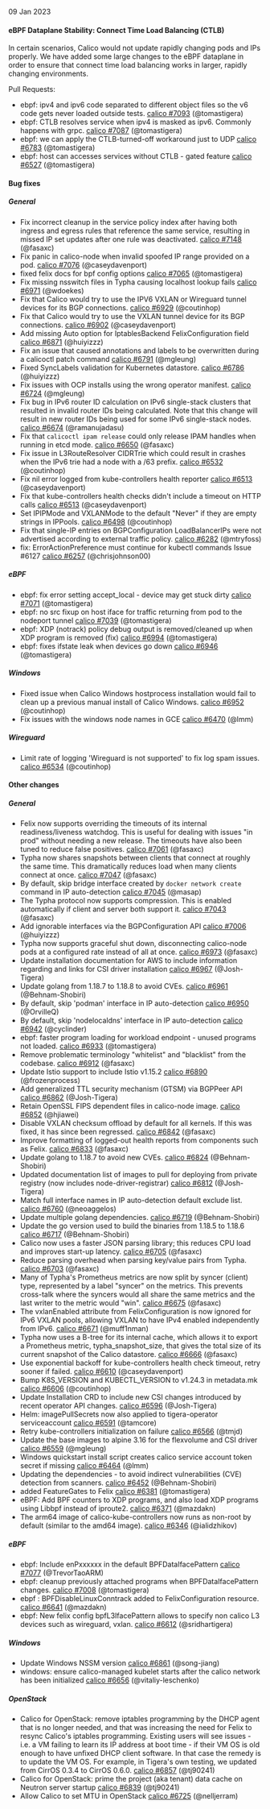 09 Jan 2023

#### eBPF Dataplane Stability: Connect Time Load Balancing (CTLB)

In certain scenarios, Calico would not update rapidly changing pods and IPs properly. We have added
some large changes to the eBPF dataplane in order to ensure that connect time load balancing works
in larger, rapidly changing environments.

Pull Requests:
 - ebpf: ipv4 and ipv6 code separated to different object files so the v6 code gets never loaded outside tests. [calico #7093](https://github.com/projectcalico/calico/pull/7093) (@tomastigera)
 - ebpf: CTLB resolves service when ipv4 is masked as ipv6. Commonly happens with grpc. [calico #7087](https://github.com/projectcalico/calico/pull/7087) (@tomastigera)
 - ebpf: we can apply the CTLB-turned-off workaround just to UDP [calico #6783](https://github.com/projectcalico/calico/pull/6783) (@tomastigera)
 - ebpf: host can accesses services without CTLB - gated feature [calico #6527](https://github.com/projectcalico/calico/pull/6527) (@tomastigera)

#### Bug fixes

##### General
 - Fix incorrect cleanup in the service policy index after having both ingress and egress rules that reference the same service, resulting in missed IP set updates after one rule was deactivated. [calico #7148](https://github.com/projectcalico/calico/pull/7148) (@fasaxc)
 - Fix panic in calico-node when invalid spoofed IP range provided on a pod. [calico #7076](https://github.com/projectcalico/calico/pull/7076) (@caseydavenport)
 - fixed felix docs for bpf config options [calico #7065](https://github.com/projectcalico/calico/pull/7065) (@tomastigera)
 - Fix missing nsswitch files in Typha causing localhost lookup fails [calico #6971](https://github.com/projectcalico/calico/pull/6971) (@wdoekes)
 - Fix that Calico would try to use the IPV6 VXLAN or Wireguard tunnel devices for its BGP connections. [calico #6929](https://github.com/projectcalico/calico/pull/6929) (@coutinhop)
 - Fix that Calico would try to use the VXLAN tunnel device for its BGP connections. [calico #6902](https://github.com/projectcalico/calico/pull/6902) (@caseydavenport)
 - Add missing Auto option for IptablesBackend FelixConfiguration field [calico #6871](https://github.com/projectcalico/calico/pull/6871) (@huiyizzz)
 - Fix an issue that caused annotations and labels to be overwritten during a calicoctl patch command [calico #6791](https://github.com/projectcalico/calico/pull/6791) (@mgleung)
 - Fixed SyncLabels validation for Kubernetes datastore. [calico #6786](https://github.com/projectcalico/calico/pull/6786) (@huiyizzz)
 - Fix issues with OCP installs using the wrong operator manifest. [calico #6724](https://github.com/projectcalico/calico/pull/6724) (@mgleung)
 - Fix bug in IPv6 router ID calculation on IPv6 single-stack clusters that resulted in invalid router IDs being calculated. Note that this change will result in new router IDs being used for some IPv6 single-stack nodes. [calico #6674](https://github.com/projectcalico/calico/pull/6674) (@ramanujadasu)
 - Fix that `calicoctl ipam release` could only release IPAM handles when running in etcd mode. [calico #6650](https://github.com/projectcalico/calico/pull/6650) (@fasaxc)
 - Fix issue in L3RouteResolver CIDRTrie which could result in crashes when the IPv6 trie had a node with a /63 prefix. [calico #6532](https://github.com/projectcalico/calico/pull/6532) (@coutinhop)
 - Fix nil error logged from kube-controllers health reporter [calico #6513](https://github.com/projectcalico/calico/pull/6513) (@caseydavenport)
 - Fix that kube-controllers health checks didn't include a timeout on HTTP calls [calico #6513](https://github.com/projectcalico/calico/pull/6513) (@caseydavenport)
 - Set IPIPMode and VXLANMode to the default "Never" if they are empty strings in IPPools. [calico #6498](https://github.com/projectcalico/calico/pull/6498) (@coutinhop)
 - Fix that single-IP entries on BGPConfiguration LoadBalancerIPs were not advertised according to external traffic policy. [calico #6282](https://github.com/projectcalico/calico/pull/6282) (@mtryfoss)
 - fix: ErrorActionPreference must continue for kubectl commands Issue #6127 [calico #6257](https://github.com/projectcalico/calico/pull/6257) (@chrisjohnson00)

##### eBPF
 - ebpf: fix error setting accept_local - device may get stuck dirty [calico #7071](https://github.com/projectcalico/calico/pull/7071) (@tomastigera)
 - ebpf: no src fixup on host iface for traffic returning from pod to the nodeport tunnel [calico #7039](https://github.com/projectcalico/calico/pull/7039) (@tomastigera)
 - ebpf: XDP (notrack) policy debug output is removed/cleaned up when XDP program is removed (fix) [calico #6994](https://github.com/projectcalico/calico/pull/6994) (@tomastigera)
 - ebpf: fixes ifstate leak when devices go down [calico #6946](https://github.com/projectcalico/calico/pull/6946) (@tomastigera)

##### Windows
 - Fixed issue when Calico Windows hostprocess installation would fail to clean up a previous manual install of Calico Windows. [calico #6952](https://github.com/projectcalico/calico/pull/6952) (@coutinhop)
 - Fix issues with the windows node names in GCE [calico #6470](https://github.com/projectcalico/calico/pull/6470) (@lmm)

##### Wireguard
 - Limit rate of logging 'Wireguard is not supported' to fix log spam issues. [calico #6534](https://github.com/projectcalico/calico/pull/6534) (@coutinhop)

#### Other changes

##### General
 - Felix now supports overriding the timeouts of its internal readiness/liveness watchdog.  This is useful for dealing with issues "in prod" without needing a new release.  The timeouts have also been tuned to reduce false positives. [calico #7061](https://github.com/projectcalico/calico/pull/7061) (@fasaxc)
 - Typha now shares snapshots between clients that connect at roughly the same time. This dramatically reduces load when many clients connect at once. [calico #7047](https://github.com/projectcalico/calico/pull/7047) (@fasaxc)
 - By default, skip bridge interface created by `docker network create` command in IP auto-detection [calico #7045](https://github.com/projectcalico/calico/pull/7045) (@masap)
 - The Typha protocol now supports compression.  This is enabled automatically if client and server both support it. [calico #7043](https://github.com/projectcalico/calico/pull/7043) (@fasaxc)
 - Add ignorable interfaces via the BGPConfiguration API [calico #7006](https://github.com/projectcalico/calico/pull/7006) (@huiyizzz)
 - Typha now supports graceful shut down, disconnecting calico-node pods at a configured rate instead of all at once. [calico #6973](https://github.com/projectcalico/calico/pull/6973) (@fasaxc)
 - Update installation documentation for AWS to include information regarding and links for CSI driver installation [calico #6967](https://github.com/projectcalico/calico/pull/6967) (@Josh-Tigera)
 - Update golang from 1.18.7 to 1.18.8 to avoid CVEs. [calico #6961](https://github.com/projectcalico/calico/pull/6961) (@Behnam-Shobiri)
 - By default, skip 'podman' interface in IP auto-detection [calico #6950](https://github.com/projectcalico/calico/pull/6950) (@OrvilleQ)
 - By default, skip 'nodelocaldns' interface in IP auto-detection [calico #6942](https://github.com/projectcalico/calico/pull/6942) (@cyclinder)
 - ebpf: faster program loading for workload endpoint - unused programs not loaded. [calico #6933](https://github.com/projectcalico/calico/pull/6933) (@tomastigera)
 - Remove problematic terminology "whitelist" and "blacklist" from the codebase. [calico #6912](https://github.com/projectcalico/calico/pull/6912) (@fasaxc)
 - Update Istio support to include Istio v1.15.2 [calico #6890](https://github.com/projectcalico/calico/pull/6890) (@frozenprocess)
 - Add generalized TTL security mechanism (GTSM) via BGPPeer API [calico #6862](https://github.com/projectcalico/calico/pull/6862) (@Josh-Tigera)
 - Retain OpenSSL FIPS dependent files in calico-node image. [calico #6852](https://github.com/projectcalico/calico/pull/6852) (@hjiawei)
 - Disable VXLAN checksum offload by default for all kernels.  If this was fixed, it has since been regressed. [calico #6842](https://github.com/projectcalico/calico/pull/6842) (@fasaxc)
 - Improve formatting of logged-out health reports from components such as Felix. [calico #6833](https://github.com/projectcalico/calico/pull/6833) (@fasaxc)
 - Update golang to 1.18.7 to avoid new CVEs. [calico #6824](https://github.com/projectcalico/calico/pull/6824) (@Behnam-Shobiri)
 - Updated documentation list of images to pull for deploying from private registry (now includes node-driver-registrar) [calico #6812](https://github.com/projectcalico/calico/pull/6812) (@Josh-Tigera)
 - Match full interface names in IP auto-detection default exclude list. [calico #6760](https://github.com/projectcalico/calico/pull/6760) (@neoaggelos)
 - Update multiple golang dependencies. [calico #6719](https://github.com/projectcalico/calico/pull/6719) (@Behnam-Shobiri)
 - Update the go version used to build the binaries from 1.18.5 to 1.18.6 [calico #6717](https://github.com/projectcalico/calico/pull/6717) (@Behnam-Shobiri)
 - Calico now uses a faster JSON parsing library; this reduces CPU load and improves start-up latency. [calico #6705](https://github.com/projectcalico/calico/pull/6705) (@fasaxc)
 - Reduce parsing overhead when parsing key/value pairs from Typha. [calico #6703](https://github.com/projectcalico/calico/pull/6703) (@fasaxc)
 - Many of Typha's Prometheus metrics are now split by syncer (client) type, represented by a label "syncer" on the metrics. This prevents cross-talk where the syncers would all share the same metrics and the last writer to the metric would "win". [calico #6675](https://github.com/projectcalico/calico/pull/6675) (@fasaxc)
 - The vxlanEnabled attribute from FelixConfiguration is now ignored for IPv6 VXLAN pools, allowing VXLAN to have IPv4 enabled independently from IPv6. [calico #6671](https://github.com/projectcalico/calico/pull/6671) (@muff1nman)
 - Typha now uses a B-tree for its internal cache, which allows it to export a Prometheus metric, typha_snapshot_size, that gives the total size of its current snapshot of the Calico datastore. [calico #6666](https://github.com/projectcalico/calico/pull/6666) (@fasaxc)
 - Use exponential backoff for kube-controllers health check timeout, retry sooner if failed. [calico #6610](https://github.com/projectcalico/calico/pull/6610) (@caseydavenport)
 - Bump K8S_VERSION and KUBECTL_VERSION to v1.24.3 in metadata.mk [calico #6606](https://github.com/projectcalico/calico/pull/6606) (@coutinhop)
 - Update Installation CRD to include new CSI changes introduced by recent operator API changes. [calico #6596](https://github.com/projectcalico/calico/pull/6596) (@Josh-Tigera)
 - Helm: imagePullSecrets now also applied to tigera-operator serviceaccount [calico #6591](https://github.com/projectcalico/calico/pull/6591) (@tamcore)
 - Retry kube-controllers initialization on failure [calico #6566](https://github.com/projectcalico/calico/pull/6566) (@tmjd)
 - Update the base images to alpine 3.16 for the flexvolume and CSI driver [calico #6559](https://github.com/projectcalico/calico/pull/6559) (@mgleung)
 - Windows quickstart install script creates calico service account token secret if missing [calico #6464](https://github.com/projectcalico/calico/pull/6464) (@lmm)
 - Updating the dependencies - to avoid indirect vulnerabilities (CVE) detection from scanners. [calico #6452](https://github.com/projectcalico/calico/pull/6452) (@Behnam-Shobiri)
 - added FeatureGates to Felix [calico #6381](https://github.com/projectcalico/calico/pull/6381) (@tomastigera)
 - eBPF: Add BPF counters to XDP programs, and also load XDP programs using Libbpf instead of iproute2. [calico #6371](https://github.com/projectcalico/calico/pull/6371) (@mazdakn)
 - The arm64 image of calico-kube-controllers now runs as non-root by default (similar to the amd64 image). [calico #6346](https://github.com/projectcalico/calico/pull/6346) (@ialidzhikov)

##### eBPF
 - ebpf: Include enPxxxxxx in the default BPFDataIfacePattern [calico #7077](https://github.com/projectcalico/calico/pull/7077) (@TrevorTaoARM)
 - ebpf: cleanup previously attached programs when BPFDataIfacePattern changes. [calico #7008](https://github.com/projectcalico/calico/pull/7008) (@tomastigera)
 - ebpf : BPFDisableLinuxConntrack added to FelixConfiguration resource. [calico #6641](https://github.com/projectcalico/calico/pull/6641) (@mazdakn)
 - ebpf: New felix config bpfL3IfacePattern allows to specify non calico L3 devices such as wireguard, vxlan. [calico #6612](https://github.com/projectcalico/calico/pull/6612) (@sridhartigera)

##### Windows
 - Update Windows NSSM version [calico #6861](https://github.com/projectcalico/calico/pull/6861) (@song-jiang)
 - windows: ensure calico-managed kubelet starts after the calico network has been initialized [calico #6656](https://github.com/projectcalico/calico/pull/6656) (@vitaliy-leschenko)

##### OpenStack
 - Calico for OpenStack: remove iptables programming by the DHCP agent that is no longer needed, and that was increasing the need for Felix to resync Calico's iptables programming. Existing users will see issues - i.e. a VM failing to learn its IP address at boot time - if their VM OS is old enough to have unfixed DHCP client software.  In that case the remedy is to update the VM OS.  For example, in Tigera's own testing, we updated from CirrOS 0.3.4 to CirrOS 0.6.0. [calico #6857](https://github.com/projectcalico/calico/pull/6857) (@tj90241)
 - Calico for OpenStack: prime the project (aka tenant) data cache on Neutron server startup [calico #6839](https://github.com/projectcalico/calico/pull/6839) (@tj90241)
 - Allow Calico to set MTU in OpenStack [calico #6725](https://github.com/projectcalico/calico/pull/6725) (@nelljerram)

